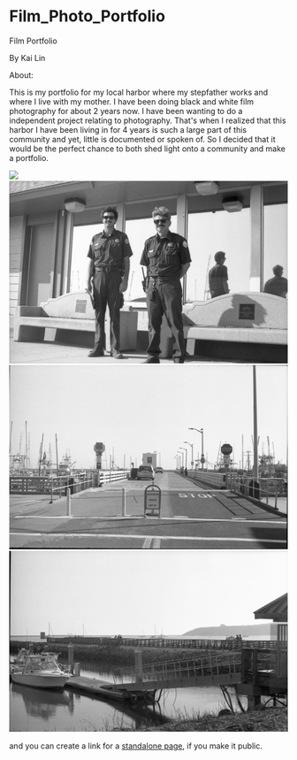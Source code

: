 # Film_Photo_Portfolio
Film Portfolio

By Kai Lin

About:

This is my portfolio for my local harbor where my stepfather works and where I live with my mother. I have been doing black and white film photography for about 2 years now. I have been wanting to do a independent project relating to photography. That's when I realized that this harbor I have been living in for 4 years is such a large part of this community and yet, little is documented or spoken of. So I decided that it would be the perfect chance to both shed light onto a community and make a  portfolio.

<!--See [my picture](img011.jpeg) here. -->

<!-- HTML also works so: -->

<img src="./img050.jpeg"></img>
<img src="./img025.jpeg"></img>
<img src="./img052.jpeg"></img>
<img src="./img053.jpeg"></img>

 and you can create a link for a [standalone page](https://htmlpreview.github.io/?https://github.com/Kai-fujino-lin/Film_Photo_Portfolio/blob/ijonglin/make_link_in_readme/photo_index.html), if
you make it public.
